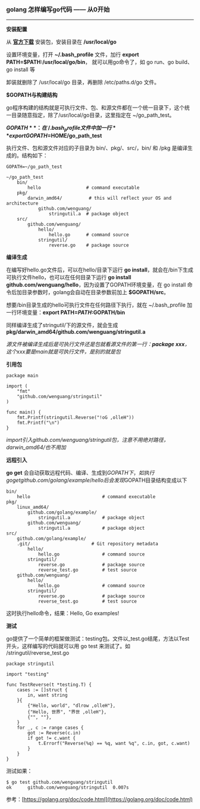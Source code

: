 ### golang 怎样编写go代码 —— 从0开始
***

**安装配置**

从 **[官方下载](https://golang.org/dl/)** 安装包，安装目录在 **/usr/local/go**

设置环境变量，打开 **~/.bash_profile** 文件，加行 **export PATH=$PATH:/usr/local/go/bin**，
就可以用go命令了，如 go run、go build、go install 等

卸装就删除了 /usr/local/go 目录，再删除 /etc/paths.d/go 文件。

**$GOPATH与构建结构**

go程序构建的结构就是可执行文件、包、和源文件都在一个统一目录下，这个统一目录随意指定，除了/usr/local/go目录，这里指定在 ~/go_path_test。

**$GOPATH**：在 ~/.bash_profile 文件中加一行 **export GOPATH=$HOME/go_path_test**

执行文件、包和源文件对应的子目录为 bin/、pkg/、src/，bin/ 和 /pkg 是编译生成的。结构如下：

	GOPATH=~/go_path_test
	
	~/go_path_test
	    bin/
	    	hello                 # command executable
		pkg/
	    	darwin_amd64/          # this will reflect your OS and architecture
	        	github.com/wenguang/
	            	stringutil.a  # package object
		src/
	    	github.com/wenguang/
	        	hello/
	            	hello.go      # command source
	        	stringutil/
	            	reverse.go    # package source
            	

**编译生成**

在编写好hello.go文件后，可以在hello/目录下运行 **go install**，就会在/bin下生成可执行文件hello，也可以在任何目录下运行 **go install github.com/wenguang/hello**，因为设置了GOPATH环境变量，在 go install 命令后加目录参数时，golang会自动在目录参数前加上 **$GOPATH/src**。

想要/bin目录生成的hello可执行文件在任何路径下执行，就在 ~/.bash_profile 加一行环境变量：**export PATH=$PATH:$GOPATH/bin**

同样编译生成了stringutil/下的源文件，就会生成 **pkg/darwin_amd64/github.com/wenguang/stringutil.a**

*源文件被编译生成后是可执行文件还是包就看源文件的第一行：**package xxx**，这个xxx要是main就是可执行文件，是别的就是包*

**引用包**

	package main
	
	import (
		"fmt"
		"github.com/wenguang/stringutil"
	)
	
	func main() {
		fmt.Printf(stringutil.Reverse("!oG ,olleH"))
		fmt.Printf("\n")
	}


*import引入github.com/wenguang/stringutil包，注意不用绝对路径，darwin_amd64/也不用加*

**远程引入**

**go get** 会自动获取远程代码、编译、生成到$GOPATH下，如执行 go get github.com/golang/example/hello 后会发现$GOPATH目录结构变成以下

	bin/
	    hello                           # command executable
	pkg/
	    linux_amd64/
	        github.com/golang/example/
	            stringutil.a            # package object
	        github.com/wenguang/
	            stringutil.a            # package object
	src/
	    github.com/golang/example/
		.git/                       # Git repository metadata
	        hello/
	            hello.go                # command source
	        stringutil/
	            reverse.go              # package source
	            reverse_test.go         # test source
	    github.com/wenguang/
	        hello/
	            hello.go                # command source
	        stringutil/
	            reverse.go              # package source
	            reverse_test.go         # test source


这时执行hello命令，结果：Hello, Go examples!

**测试**

go提供了一个简单的框架做测试：testing包。文件以_test.go结尾，方法以Test开头，这样编写的代码就可以用 go test 来测试了。如 /stringutil/reverse_test.go

	package stringutil
	
	import "testing"
	
	func TestReverse(t *testing.T) {
		cases := []struct {
			in, want string
		}{
			{"Hello, world", "dlrow ,olleH"},
			{"Hello, 世界", "界世 ,olleH"},
			{"", ""},
		}
		for _, c := range cases {
			got := Reverse(c.in)
			if got != c.want {
				t.Errorf("Reverse(%q) == %q, want %q", c.in, got, c.want)
			}
		}
	}

测试如果：

	$ go test github.com/wenguang/stringutil
	ok  	github.com/wenguang/stringutil	0.007s

参考：[https://golang.org/doc/code.html](https://golang.org/doc/code.html)



